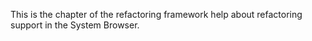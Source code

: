 This is the chapter of  the refactoring framework help about refactoring support in the System Browser.